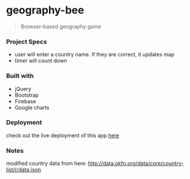 # geography-bee
> Browser-based geography game

### Project Specs

- user will enter a country name. If they are correct, it updates map
- timer will count down 

### Built with
* jQuery
* Bootstrap
* Firebase
* Google charts

### Deployment

check out the live deployment of this app [here](https://thechutrain.github.io/geography-bee/)


### Notes
modified country data from here:
http://data.okfn.org/data/core/country-list/r/data.json 